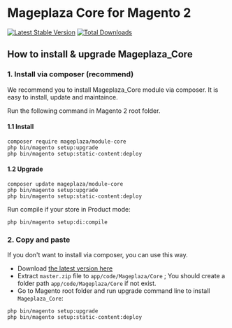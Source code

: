 # Mageplaza Core for Magento 2

[![Latest Stable Version](https://poser.pugx.org/mageplaza/module-core/v/stable)](https://packagist.org/packages/mageplaza/module-core)
[![Total Downloads](https://poser.pugx.org/mageplaza/module-core/downloads)](https://packagist.org/packages/mageplaza/module-core)

## How to install & upgrade Mageplaza_Core

### 1. Install via composer (recommend)

We recommend you to install Mageplaza_Core module via composer. It is easy to install, update and maintaince.

Run the following command in Magento 2 root folder.

#### 1.1 Install

```
composer require mageplaza/module-core
php bin/magento setup:upgrade
php bin/magento setup:static-content:deploy
```

#### 1.2 Upgrade

```
composer update mageplaza/module-core
php bin/magento setup:upgrade
php bin/magento setup:static-content:deploy
```

Run compile if your store in Product mode:

```
php bin/magento setup:di:compile
```

### 2. Copy and paste

If you don't want to install via composer, you can use this way. 

- Download [the latest version here](https://github.com/mageplaza/module-core/archive/master.zip) 
- Extract `master.zip` file to `app/code/Mageplaza/Core` ; You should create a folder path `app/code/Mageplaza/Core` if not exist.
- Go to Magento root folder and run upgrade command line to install `Mageplaza_Core`:

```
php bin/magento setup:upgrade
php bin/magento setup:static-content:deploy
```
